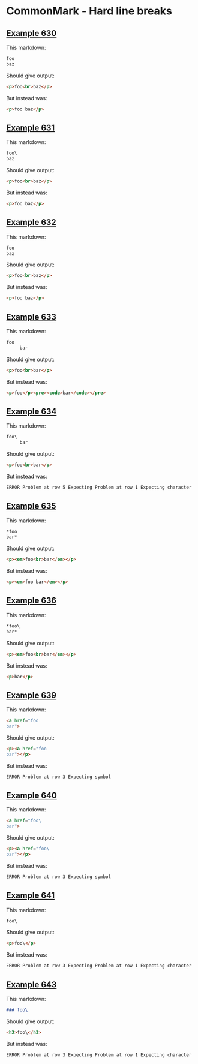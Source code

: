 # CommonMark - Hard line breaks

## [Example 630](https://spec.commonmark.org/0.29/#example-630)

This markdown:

```markdown
foo  
baz

```

Should give output:

```html
<p>foo<br>baz</p>
```

But instead was:

```html
<p>foo baz</p>
```
## [Example 631](https://spec.commonmark.org/0.29/#example-631)

This markdown:

```markdown
foo\
baz

```

Should give output:

```html
<p>foo<br>baz</p>
```

But instead was:

```html
<p>foo baz</p>
```
## [Example 632](https://spec.commonmark.org/0.29/#example-632)

This markdown:

```markdown
foo       
baz

```

Should give output:

```html
<p>foo<br>baz</p>
```

But instead was:

```html
<p>foo baz</p>
```
## [Example 633](https://spec.commonmark.org/0.29/#example-633)

This markdown:

```markdown
foo  
     bar

```

Should give output:

```html
<p>foo<br>bar</p>
```

But instead was:

```html
<p>foo</p><pre><code>bar</code></pre>
```
## [Example 634](https://spec.commonmark.org/0.29/#example-634)

This markdown:

```markdown
foo\
     bar

```

Should give output:

```html
<p>foo<br>bar</p>
```

But instead was:

```html
ERROR Problem at row 5 Expecting Problem at row 1 Expecting character
```
## [Example 635](https://spec.commonmark.org/0.29/#example-635)

This markdown:

```markdown
*foo  
bar*

```

Should give output:

```html
<p><em>foo<br>bar</em></p>
```

But instead was:

```html
<p><em>foo bar</em></p>
```
## [Example 636](https://spec.commonmark.org/0.29/#example-636)

This markdown:

```markdown
*foo\
bar*

```

Should give output:

```html
<p><em>foo<br>bar</em></p>
```

But instead was:

```html
<p>bar</p>
```
## [Example 639](https://spec.commonmark.org/0.29/#example-639)

This markdown:

```markdown
<a href="foo  
bar">

```

Should give output:

```html
<p><a href="foo  
bar"></p>
```

But instead was:

```html
ERROR Problem at row 3 Expecting symbol
```
## [Example 640](https://spec.commonmark.org/0.29/#example-640)

This markdown:

```markdown
<a href="foo\
bar">

```

Should give output:

```html
<p><a href="foo\
bar"></p>
```

But instead was:

```html
ERROR Problem at row 3 Expecting symbol
```
## [Example 641](https://spec.commonmark.org/0.29/#example-641)

This markdown:

```markdown
foo\

```

Should give output:

```html
<p>foo\</p>
```

But instead was:

```html
ERROR Problem at row 3 Expecting Problem at row 1 Expecting character
```
## [Example 643](https://spec.commonmark.org/0.29/#example-643)

This markdown:

```markdown
### foo\

```

Should give output:

```html
<h3>foo\</h3>
```

But instead was:

```html
ERROR Problem at row 3 Expecting Problem at row 1 Expecting character
```
